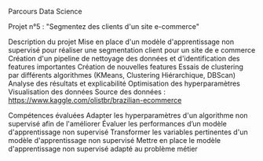 Parcours Data Science

Projet n°5 : "Segmentez des clients d'un site e-commerce"

Description du projet
Mise en place d'un modèle d'apprentissage non supervisé pour réaliser une segmentation client pour un site de e commerce
Création d'un pipeline de nettoyage des données et d'identification des features importantes
Création de nouvelles features
Essais de clustering par différents algorithmes (KMeans, Clustering Hiérarchique, DBScan)
Analyse des résultats et explicabilité
Optimisation des hyperparamètres
Visualisation des données
Source des données : https://www.kaggle.com/olistbr/brazilian-ecommerce

Compétences évaluées
Adapter les hyperparamètres d'un algorithme non supervisé afin de l'améliorer
Évaluer les performances d’un modèle d'apprentissage non supervisé
Transformer les variables pertinentes d'un modèle d'apprentissage non supervisé
Mettre en place le modèle d'apprentissage non supervisé adapté au problème métier
